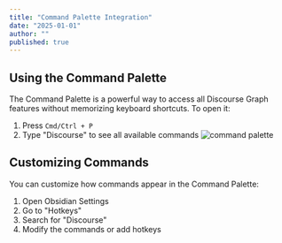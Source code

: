 ```yaml
---
title: "Command Palette Integration"
date: "2025-01-01"
author: ""
published: true
---
```


## Using the Command Palette

The Command Palette is a powerful way to access all Discourse Graph features without memorizing keyboard shortcuts. To open it:

1. Press `Cmd/Ctrl + P`
2. Type "Discourse" to see all available commands
![command palette](https://firebasestorage.googleapis.com/v0/b/firescript-577a2.appspot.com/o/imgs%2Fapp%2Fdiscourse-graphs%2F5ybScaQISO.png?alt=media&token=2b36f0e7-4247-47b7-a53d-c784dfd4609b)

## Customizing Commands

You can customize how commands appear in the Command Palette:

1. Open Obsidian Settings
2. Go to "Hotkeys"
3. Search for "Discourse"
4. Modify the commands or add hotkeys
